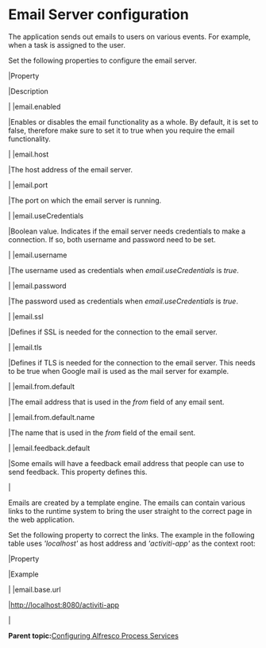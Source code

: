 # Email Server configuration

The application sends out emails to users on various events. For example, when a task is assigned to the user.

Set the following properties to configure the email server.

|Property

|Description

|
|email.enabled

|Enables or disables the email functionality as a whole. By default, it is set to false, therefore make sure to set it to true when you require the email functionality.

|
|email.host

|The host address of the email server.

|
|email.port

|The port on which the email server is running.

|
|email.useCredentials

|Boolean value. Indicates if the email server needs credentials to make a connection. If so, both username and password need to be set.

|
|email.username

|The username used as credentials when *email.useCredentials* is *true*.

|
|email.password

|The password used as credentials when *email.useCredentials* is *true*.

|
|email.ssl

|Defines if SSL is needed for the connection to the email server.

|
|email.tls

|Defines if TLS is needed for the connection to the email server. This needs to be true when Google mail is used as the mail server for example.

|
|email.from.default

|The email address that is used in the *from* field of any email sent.

|
|email.from.default.name

|The name that is used in the *from* field of the email sent.

|
|email.feedback.default

|Some emails will have a feedback email address that people can use to send feedback. This property defines this.

|

Emails are created by a template engine. The emails can contain various links to the runtime system to bring the user straight to the correct page in the web application.

Set the following property to correct the links. The example in the following table uses *'localhost'* as host address and *'activiti-app'* as the context root:

|Property

|Example

|
|email.base.url

|[http://localhost:8080/activiti-app](http://localhost:8080/activiti-app)

|

**Parent topic:**[Configuring Alfresco Process Services](../topics/administration_application_config.md)

